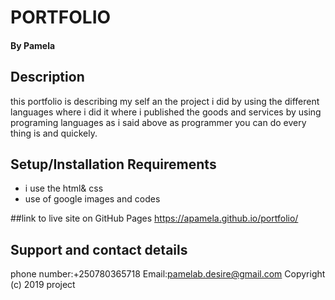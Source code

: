 # PORTFOLIO
#### By Pamela
## Description
this portfolio is describing my self an the project i did  by using the different languages where i did it  where i published the goods and services by using programing languages as i said above as programmer you can do every thing is and quickely.
## Setup/Installation Requirements
* i use the html& css
* use of google images and codes

##link to live site on GitHub Pages
 https://apamela.github.io/portfolio/

## Support and contact details
phone number:+250780365718
Email:pamelab.desire@gmail.com
Copyright (c) 2019 project 
